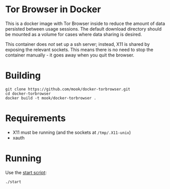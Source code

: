 # Tor Browser in Docker #

This is a docker image with Tor Browser inside to reduce the amount of data
persisted between usage sessions.  The default download directory should be
mounted as a volume for cases where data sharing is desired.

This container does *not* set up a ssh server; instead, X11 is shared by
exposing the relevant sockets.  This means there is no need to stop the
container manually - it goes away when you quit the browser.

# Building #

```shell
git clone https://github.com/mook/docker-torbrowser.git
cd docker-torbrowser
docker build -t mook/docker-torbrowser .
```

# Requirements #

- X11 must be running (and the sockets at `/tmp/.X11-unix`)
- xauth

# Running #

Use the [start script](https://github.com/mook/docker-torbrowser/blob/master/start):

```sh
./start
```
